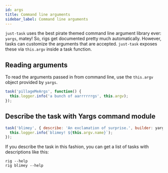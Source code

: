 ```yaml
---
id: args
title: Command line arguments
sidebar_label: Command line arguments
---
```


`just-task` uses the best pirate themed command line argument library ever: `yargs`, matey! So, rigs get documented pretty much automatically. However, tasks can customize the arguments that are accepted. `just-task` exposes these via `this.argv` inside a task function.

## Reading arguments

To read the arguments passed in from command line, use the `this.argv` object provided by `yargs`.

```js
task('pillageMeArgs', function() {
  this.logger.info('a bunch of aarrrrrrgs', this.argv);
});
```

## Describe the task with Yargs command module

```js
task('blimey', { describe: 'An exclamation of surprise.', builder: yargs => yargs.option('name') }, function() {
  this.logger.info(`blimey! ${this.argv.name}`);
});
```

If you describe the task in this fashion, you can get a list of tasks with descriptions like this:

```
rig --help
rig blimey --help
```
